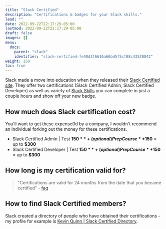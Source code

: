 ```yaml
---
title: "Slack Certified"
description: "Certifications & badges for your Slack skills."
lead: ""
date: 2022-09-22T22:17:29-05:00
lastmod: 2022-09-22T22:17:29-05:00
draft: false
images: []
menu:
  docs:
    parent: "slack"
    identifier: "slack-certified-fe48d3f6616a66bd5f5cf08c43520842"
weight: 150
toc: true
---
```


Slack made a move into education when they released their [Slack Certified site](https://www.slackcertified.com/).
They offer two certifications (Slack Certified Admin, Slack Certified Developer) as well as variety of [Slack Skills](https://www.slackcertified.com/page/slack-skills) you can complete in just a couple hours and show off your new badge.

## How much does Slack certification cost?

You'll want to get these expense0d by a company, I wouldn't recommend an individual forking out the money for these certifications.

- Slack Certified Admin | Test **$150** + (optional) Prep Course **$150** = up to **$300**
- Slack Certified Developer | Test **$150** + (optional) Prep Course **$150** = up to **$300**

## How long is my certification valid for?

> "Certifications are valid for 24 months from the date that you became certified" - [faq](https://www.slackcertified.com/page/frequently-asked-questions#Earn)

## How to find Slack Certified members?

Slack created a directory of people who have obtained their certifications - my profile for example is [Kevin Quinn | Slack Certified Directory](https://directory.slackcertified.com/profile/222b79883b7b2eae76ac467931ddbb14553725d9?name=kevin%20quinn).